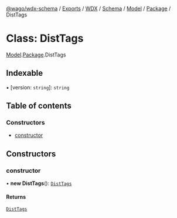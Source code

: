 [@wago/wdx-schema](../README.md) / [Exports](../modules.md) / [WDX](../modules/WDX.md) / [Schema](../modules/WDX.Schema.md) / [Model](../modules/WDX.Schema.Model.md) / [Package](../modules/WDX.Schema.Model.Package.md) / DistTags

# Class: DistTags

[Model](../modules/WDX.Schema.Model.md).[Package](../modules/WDX.Schema.Model.Package.md).DistTags

## Indexable

▪ [version: `string`]: `string`

## Table of contents

### Constructors

- [constructor](WDX.Schema.Model.Package.DistTags.md#constructor)

## Constructors

### constructor

• **new DistTags**(): [`DistTags`](WDX.Schema.Model.Package.DistTags.md)

#### Returns

[`DistTags`](WDX.Schema.Model.Package.DistTags.md)
